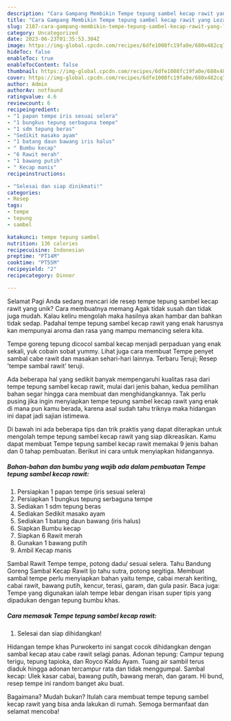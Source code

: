 ```yaml
---
description: "Cara Gampang Membikin Tempe tepung sambel kecap rawit yang Lezat, Mengugah Selera"
title: "Cara Gampang Membikin Tempe tepung sambel kecap rawit yang Lezat, Mengugah Selera"
slug: 2187-cara-gampang-membikin-tempe-tepung-sambel-kecap-rawit-yang-lezat-mengugah-selera
category: Uncategorized
date: 2023-06-23T01:35:53.304Z
image: https://img-global.cpcdn.com/recipes/6dfe1008fc19fa0e/680x482cq70/tempe-tepung-sambel-kecap-rawit-foto-resep-utama.jpg
hideToc: false
enableToc: true
enableTocContent: false
thumbnail: https://img-global.cpcdn.com/recipes/6dfe1008fc19fa0e/680x482cq70/tempe-tepung-sambel-kecap-rawit-foto-resep-utama.jpg
cover: https://img-global.cpcdn.com/recipes/6dfe1008fc19fa0e/680x482cq70/tempe-tepung-sambel-kecap-rawit-foto-resep-utama.jpg
author: Admin
authorAv: notfound
ratingvalue: 4.6
reviewcount: 6
recipeingredient:
- "1 papan tempe iris sesuai selera"
- "1 bungkus tepung serbaguna tempe"
- "1 sdm tepung beras"
- "Sedikit masako ayam"
- "1 batang daun bawang iris halus"
- " Bumbu kecap"
- "6 Rawit merah"
- "1 bawang putih"
- " Kecap manis"
recipeinstructions:

- "Selesai dan siap dinikmati!"
categories:
- Resep
tags:
- tempe
- tepung
- sambel

katakunci: tempe tepung sambel 
nutrition: 136 calories
recipecuisine: Indonesian
preptime: "PT14M"
cooktime: "PT55M"
recipeyield: "2"
recipecategory: Dinner

---
```



Selamat Pagi Anda sedang mencari ide resep tempe tepung sambel kecap rawit yang unik? Cara membuatnya memang Agak tidak susah dan tidak juga mudah. Kalau keliru mengolah maka hasilnya akan hambar dan bahkan tidak sedap. Padahal tempe tepung sambel kecap rawit yang enak harusnya kan mempunyai aroma dan rasa yang mampu memancing selera kita.


Tempe goreng tepung dicocol sambal kecap menjadi perpaduan yang enak sekali, yuk cobain sobat yummy. Lihat juga cara membuat Tempe penyet sambal cabe rawit dan masakan sehari-hari lainnya. Terbaru Teruji; Resep &#39;tempe sambal rawit&#39; teruji.

Ada beberapa hal yang sedikit banyak mempengaruhi kualitas rasa dari tempe tepung sambel kecap rawit, mulai dari jenis bahan, kedua pemilihan bahan segar hingga cara membuat dan menghidangkannya. Tak perlu pusing jika ingin menyiapkan tempe tepung sambel kecap rawit yang enak di mana pun kamu berada, karena asal sudah tahu triknya maka hidangan ini dapat jadi sajian istimewa.


Di bawah ini ada beberapa tips dan trik praktis yang dapat diterapkan untuk mengolah tempe tepung sambel kecap rawit yang siap dikreasikan. Kamu dapat membuat Tempe tepung sambel kecap rawit memakai 9 jenis bahan dan 0 tahap pembuatan. Berikut ini cara untuk menyiapkan hidangannya.

<!--inarticleads1-->

##### Bahan-bahan dan bumbu yang wajib ada dalam pembuatan Tempe tepung sambel kecap rawit:

1. Persiapkan 1 papan tempe (iris sesuai selera)
1. Persiapkan 1 bungkus tepung serbaguna tempe
1. Sediakan 1 sdm tepung beras
1. Sediakan Sedikit masako ayam
1. Sediakan 1 batang daun bawang (iris halus)
1. Siapkan  Bumbu kecap
1. Siapkan 6 Rawit merah
1. Gunakan 1 bawang putih
1. Ambil  Kecap manis


Sambal Rawit Tempe tempe, potong dadu/ sesuai selera. Tahu Bandung Goreng Sambal Kecap Rawit Ijo tahu sutra, potong segitiga. Membuat sambal tempe perlu menyiapkan bahan yaitu tempe, cabai merah keriting, cabai rawit, bawang putih, kencur, terasi, garam, dan gula pasir. Baca juga: Tempe yang digunakan ialah tempe lebar dengan irisan super tipis yang dipadukan dengan tepung bumbu khas. 

<!--inarticleads2-->

##### Cara memasak Tempe tepung sambel kecap rawit:


1. Selesai dan siap dihidangkan!

Hidangan tempe khas Purwokerto ini sangat cocok dihidangkan dengan sambal kecap atau cabe rawit selagi panas. Adonan tepung: Campur tepung terigu, tepung tapioka, dan Royco Kaldu Ayam. Tuang air sambil terus diaduk hingga adonan tercampur rata dan tidak menggumpal. Sambal kecap: Ulek kasar cabai, bawang putih, bawang merah, dan garam. Hi bund, resep tempe ini random banget aku buat. 

Bagaimana? Mudah bukan? Itulah cara membuat tempe tepung sambel kecap rawit yang bisa anda lakukan di rumah. Semoga bermanfaat dan selamat mencoba!

